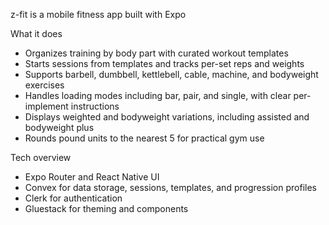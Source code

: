 z-fit is a mobile fitness app built with Expo

What it does
- Organizes training by body part with curated workout templates
- Starts sessions from templates and tracks per-set reps and weights
- Supports barbell, dumbbell, kettlebell, cable, machine, and bodyweight exercises
- Handles loading modes including bar, pair, and single, with clear per-implement instructions
- Displays weighted and bodyweight variations, including assisted and bodyweight plus
- Rounds pound units to the nearest 5 for practical gym use

Tech overview
- Expo Router and React Native UI
- Convex for data storage, sessions, templates, and progression profiles
- Clerk for authentication
- Gluestack for theming and components
